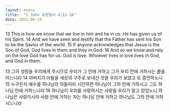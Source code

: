 ```yaml
---
layout: manna
title:  "1 John 요한일서 4:13-16"
date: 2021-06-19
---
```

13 This is how we know that we live in him and he in us: He has given us of his Spirit. 14 And we have seen and testify that the Father has sent his Son to be the Savior of the world. 15 If anyone acknowledges that Jesus is the Son of God, God lives in them and they in God. 16 And so we know and rely on the love God has for us. God is love. Whoever lives in love lives in God, and God in them.

13 그의 성령을 우리에게 주시므로 우리가 그 안에 거하고 그가 우리 안에 거하시는 줄을 아느니라 14 아버지가 아들을 세상의 구주로 보내신 것을 우리가 보았고 또 증언하노니 15 누구든지 예수를 하나님의 아들이라 시인하면 하나님이 그의 안에 거하시고 그도 하나님 안에 거하느니라 16 하나님이 우리를 사랑하시는 사랑을 우리가 알고 믿었노니 하나님은 사랑이시라 사랑 안에 거하는 자는 하나님 안에 거하고 하나님도 그의 안에 거하시느니라

